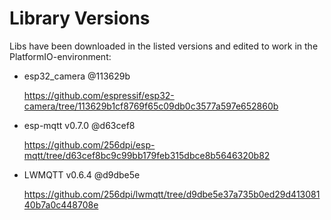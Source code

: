 # Library Versions
Libs have been downloaded in the listed versions and edited to work in the PlatformIO-environment:
* esp32_camera @113629b

  https://github.com/espressif/esp32-camera/tree/113629b1cf8769f65c09db0c3577a597e652860b
  
* esp-mqtt v0.7.0  @d63cef8

  https://github.com/256dpi/esp-mqtt/tree/d63cef8bc9c99bb179feb315dbce8b5646320b82
  
* LWMQTT v0.6.4 @d9dbe5e

  https://github.com/256dpi/lwmqtt/tree/d9dbe5e37a735b0ed29d41308140b7a0c448708e
  
